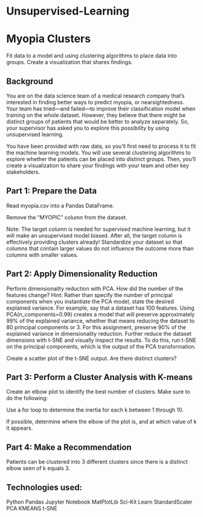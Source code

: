 # Unsupervised-Learning
# Myopia Clusters

Fit data to a model and using clustering algorithms to place data into groups. Create a visualization that shares findings.

## Background

You are on the data science team of a medical research company that’s interested in finding better ways to predict myopia, or nearsightedness. Your team has tried—and failed—to improve their classification model when training on the whole dataset. However, they believe that there might be distinct groups of patients that would be better to analyze separately. So, your supervisor has asked you to explore this possibility by using unsupervised learning.

You have been provided with raw data, so you’ll first need to process it to fit the machine learning models. You will use several clustering algorithms to explore whether the patients can be placed into distinct groups. Then, you’ll create a visualization to share your findings with your team and other key stakeholders.

## Part 1: Prepare the Data

Read myopia.csv into a Pandas DataFrame.

Remove the "MYOPIC" column from the dataset.

Note: The target column is needed for supervised machine learning, but it will make an unsupervised model biased. After all, the target column is effectively providing clusters already!
Standardize your dataset so that columns that contain larger values do not influence the outcome more than columns with smaller values.

## Part 2: Apply Dimensionality Reduction

Perform dimensionality reduction with PCA. How did the number of the features change?
Hint: Rather than specify the number of principal components when you instantiate the PCA model, state the desired explained variance. For example, say that a dataset has 100 features. Using PCA(n_components=0.99) creates a model that will preserve approximately 99% of the explained variance, whether that means reducing the dataset to 80 principal components or 3. For this assignment, preserve 90% of the explained variance in dimensionality reduction.
Further reduce the dataset dimensions with t-SNE and visually inspect the results. To do this, run t-SNE on the principal components, which is the output of the PCA transformation.

Create a scatter plot of the t-SNE output. Are there distinct clusters?

## Part 3: Perform a Cluster Analysis with K-means

Create an elbow plot to identify the best number of clusters. Make sure to do the following:

Use a for loop to determine the inertia for each k between 1 through 10.

If possible, determine where the elbow of the plot is, and at which value of k it appears.

## Part 4: Make a Recommendation

Patients can be clustered into 3 different clusters since there is a distinct elbow seen of k equals 3. 

## Technologies used:
Python
Pandas
Jupyter Notebook
MatPlotLib
Sci-Kit Learn
StandardScaler
PCA
KMEANS
t-SNE
